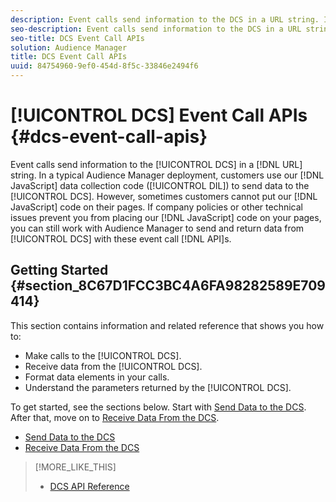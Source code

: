 ```yaml
---
description: Event calls send information to the DCS in a URL string. In a typical Audience Manager deployment, customers use our JavaScript data collection code (DIL) to send data to the DCS. However, sometimes customers cannot put our JavaScript code on their pages. If company policies or other technical issues prevent you from placing our JavaScript code on your pages, you can still work with Audience Manager to send and return data from DCS with these event call APIs.
seo-description: Event calls send information to the DCS in a URL string. In a typical Audience Manager deployment, customers use our JavaScript data collection code (DIL) to send data to the DCS. However, sometimes customers cannot put our JavaScript code on their pages. If company policies or other technical issues prevent you from placing our JavaScript code on your pages, you can still work with Audience Manager to send and return data from DCS with these event call APIs.
seo-title: DCS Event Call APIs
solution: Audience Manager
title: DCS Event Call APIs
uuid: 84754960-9ef0-454d-8f5c-33846e2494f6
---
```


# [!UICONTROL DCS] Event Call APIs {#dcs-event-call-apis}

Event calls send information to the [!UICONTROL DCS] in a [!DNL URL] string. In a typical Audience Manager deployment, customers use our [!DNL JavaScript] data collection code ([!UICONTROL DIL]) to send data to the [!UICONTROL DCS]. However, sometimes customers cannot put our [!DNL JavaScript] code on their pages. If company policies or other technical issues prevent you from placing our [!DNL JavaScript] code on your pages, you can still work with Audience Manager to send and return data from [!UICONTROL DCS] with these event call [!DNL API]s.

## Getting Started {#section_8C67D1FCC3BC4A6FA98282589E709414}

This section contains information and related reference that shows you how to:

* Make calls to the [!UICONTROL DCS].
* Receive data from the [!UICONTROL DCS].
* Format data elements in your calls.
* Understand the parameters returned by the [!UICONTROL DCS].

To get started, see the sections below. Start with [Send Data to the DCS](../../../api/dcs-intro/dcs-event-calls/dcs-url-send.md#concept_9F6C569C1E444002ADF2A43516A9F284). After that, move on to [Receive Data From the DCS](../../../api/dcs-intro/dcs-event-calls/dcs-url-receive.md#concept_1219EE35E91548F899E2FFE60C107841).

* [Send Data to the DCS](dcs-url-send.md)
* [Receive Data From the DCS](dcs-url-receive.md)

>[!MORE_LIKE_THIS]
>
>* [DCS API Reference](../../../api/dcs-intro/dcs-api-reference/dcs-api-methods.md)
